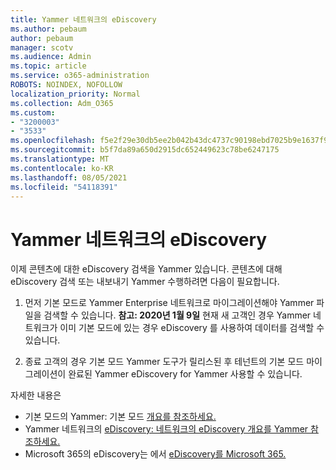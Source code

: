 ```yaml
---
title: Yammer 네트워크의 eDiscovery
ms.author: pebaum
author: pebaum
manager: scotv
ms.audience: Admin
ms.topic: article
ms.service: o365-administration
ROBOTS: NOINDEX, NOFOLLOW
localization_priority: Normal
ms.collection: Adm_O365
ms.custom:
- "3200003"
- "3533"
ms.openlocfilehash: f5e2f29e30db5ee2b042b43dc4737c90198ebd7025b9e1637f922b655a1a3f83
ms.sourcegitcommit: b5f7da89a650d2915dc652449623c78be6247175
ms.translationtype: MT
ms.contentlocale: ko-KR
ms.lasthandoff: 08/05/2021
ms.locfileid: "54118391"
---
```

# <a name="ediscovery-in-yammer-networks"></a>Yammer 네트워크의 eDiscovery

이제 콘텐츠에 대한 eDiscovery 검색을 Yammer 있습니다.  콘텐츠에 대해 eDiscovery 검색 또는 내보내기 Yammer 수행하려면 다음이 필요합니다.

1. 먼저 기본 모드로 Yammer Enterprise 네트워크로 마이그레이션해야 Yammer 파일을 검색할 수 있습니다. **참고: 2020년 1월 9일** 현재 새 고객인 경우 Yammer 네트워크가 이미 기본 모드에 있는 경우 eDiscovery 를 사용하여 데이터를 검색할 수 있습니다.

2. 종료 고객의 경우 기본 모드 Yammer 도구가 릴리스된 후 테넌트의 기본 모드 마이그레이션이 완료된 Yammer eDiscovery for Yammer 사용할 수 있습니다.

자세한 내용은

- 기본 모드의 Yammer: 기본 모드 [개요를 참조하세요.](https://docs.microsoft.com/yammer/configure-your-yammer-network/overview-native-mode)
- Yammer 네트워크의 [eDiscovery: 네트워크의 eDiscovery 개요를 Yammer 참조하세요.](https://docs.microsoft.com/yammer/manage-security-and-compliance/overview-of-ediscovery)
- Microsoft 365의 eDiscovery는 에서 [eDiscovery를 Microsoft 365.](https://docs.microsoft.com/microsoft-365/compliance/ediscovery)
